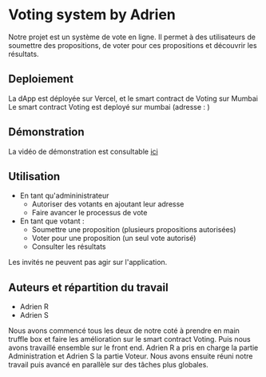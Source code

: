 # Voting system by Adrien

Notre projet est un système de vote en ligne. Il permet à des utilisateurs de soumettre des propositions, de voter pour ces propositions et découvrir les résultats.

## Deploiement
La dApp est déployée sur Vercel, et le smart contract de Voting sur Mumbai
Le smart contract Voting est deployé sur mumbai (adresse : )

## Démonstration

La vidéo de démonstration est consultable [ici](https://e.pcloud.link/publink/show?code=XZGlahZEQcBrmYLIHb48wAMb4uYIRkHDeYV)

## Utilisation

- En tant qu'admininistrateur
  - Autoriser des votants en ajoutant leur adresse
  - Faire avancer le processus de vote
- En tant que votant :
  - Soumettre une proposition (plusieurs propositions autorisées)
  - Voter pour une proposition (un seul vote autorisé)
  - Consulter les résultats
  
Les invités ne peuvent pas agir sur l'application.

## Auteurs et répartition du travail
- Adrien R
- Adrien S

Nous avons commencé tous les deux de notre coté à prendre en main truffle box et faire les amélioration sur le smart contract Voting. Puis nous avons travaillé ensemble sur le front end. Adrien R a pris en charge la partie Administration et Adrien S la partie Voteur. Nous avons ensuite réuni notre travail puis avancé en parallèle sur des tâches plus globales.

